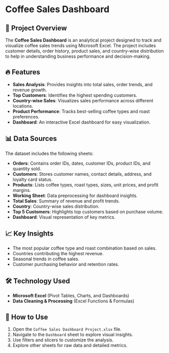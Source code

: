 # Coffee Sales Dashboard

## 📌 Project Overview
The **Coffee Sales Dashboard** is an analytical project designed to track and visualize coffee sales trends using Microsoft Excel. The project includes customer details, order history, product sales, and country-wise distribution to help in understanding business performance and decision-making.

## 🔥 Features
- **Sales Analysis**: Provides insights into total sales, order trends, and revenue growth.
- **Top Customers**: Identifies the highest spending customers.
- **Country-wise Sales**: Visualizes sales performance across different locations.
- **Product Performance**: Tracks best-selling coffee types and roast preferences.
- **Dashboard**: An interactive Excel dashboard for easy visualization.

## 📊 Data Sources
The dataset includes the following sheets:
- **Orders**: Contains order IDs, dates, customer IDs, product IDs, and quantity sold.
- **Customers**: Stores customer names, contact details, address, and loyalty card status.
- **Products**: Lists coffee types, roast types, sizes, unit prices, and profit margins.
- **Working Sheet**: Data preprocessing for dashboard insights.
- **Total Sales**: Summary of revenue and profit trends.
- **Country**: Country-wise sales distribution.
- **Top 5 Customers**: Highlights top customers based on purchase volume.
- **Dashboard**: Visual representation of key metrics.

## 📈 Key Insights
- The most popular coffee type and roast combination based on sales.
- Countries contributing the highest revenue.
- Seasonal trends in coffee sales.
- Customer purchasing behavior and retention rates.

## 🛠️ Technology Used
- **Microsoft Excel** (Pivot Tables, Charts, and Dashboards)
- **Data Cleaning & Processing** (Excel Functions & Formulas)

## 🚀 How to Use
1. Open the `Coffee Sales Dashboard Project.xlsx` file.
2. Navigate to the `Dashboard` sheet to explore visual insights.
3. Use filters and slicers to customize the analysis.
4. Explore other sheets for raw data and detailed metrics.

    
